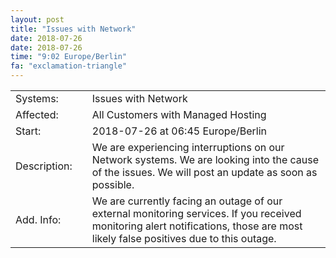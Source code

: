 ```yaml
---
layout: post
title: "Issues with Network"
date: 2018-07-26
date: 2018-07-26
time: "9:02 Europe/Berlin"
fa: "exclamation-triangle"
---
```


|                   |   |                                                                      |
|-------------------|---|----------------------------------------------------------------------|
| Systems:          |   | Issues with Network|
| Affected:         |   | All Customers with Managed Hosting |
| Start:            |   | 2018-07-26 at 06:45 Europe/Berlin |
| Description:      |   | We are experiencing interruptions on our Network systems. We are looking into the cause of the issues. We will post an update as soon as possible. |
| Add. Info:        |   | We are currently facing an outage of our external monitoring services. If you received monitoring alert notifications, those are most likely false positives due to this outage. |
